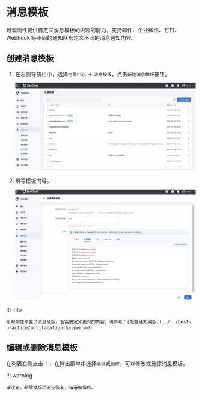 # 消息模板

可观测性提供自定义消息模板的内容的能力，支持邮件、企业微信、钉钉、Webhook 等不同的通知队形定义不同的消息通知内容。

## 创建消息模板

1. 在左侧导航栏中，选择`告警中心` -> `消息模板`，点击`新建消息模板`按钮。

    ![点击按钮](../../images/template01.png)

2. 填写模板内容。

    ![消息模板](../../images/template02.png)

!!! info

    可观测性预置了消息模版。若需要定义更对的内容，请参考：[配置通知模版](../../best-practice/notifacation-helper.md)

## 编辑或删除消息模板

在列表右侧点击 `︙`，在弹出菜单中选择`编辑`或`删除`，可以修改或删除消息模板。

!!! warning

    请注意，删除模板后无法恢复，请谨慎操作。
